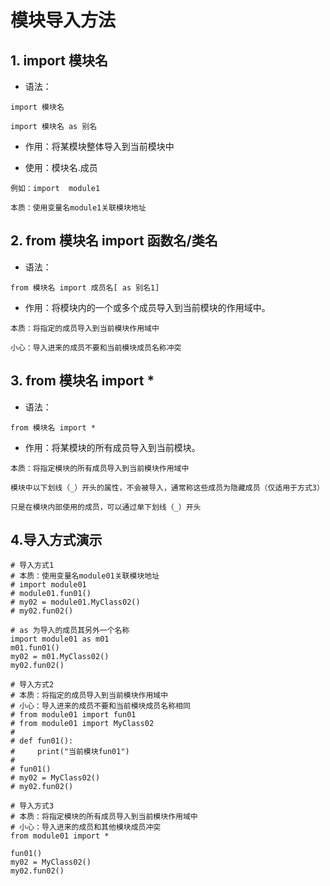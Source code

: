 # 模块导入方法


## 1. import 模块名

- 语法：

```
import 模块名

import 模块名 as 别名
```

- 作用：将某模块整体导入到当前模块中

- 使用：模块名.成员

```
例如：import  module1

本质：使用变量名module1关联模块地址
```

## 2. from 模块名 import 函数名/类名

- 语法：

```
from 模块名 import 成员名[ as 别名1]
```

- 作用：将模块内的一个或多个成员导入到当前模块的作用域中。

```
本质：将指定的成员导入到当前模块作用域中

小心：导入进来的成员不要和当前模块成员名称冲突
```

## 3. from 模块名 import *

- 语法：

```
from 模块名 import *
```

- 作用：将某模块的所有成员导入到当前模块。

```
本质：将指定模块的所有成员导入到当前模块作用域中

模块中以下划线（_）开头的属性，不会被导入，通常称这些成员为隐藏成员（仅适用于方式3）

只是在模块内部使用的成员，可以通过单下划线（_）开头

```

## 4.导入方式演示

```
# 导入方式1
# 本质：使用变量名module01关联模块地址
# import module01
# module01.fun01()
# my02 = module01.MyClass02()
# my02.fun02()

# as 为导入的成员其另外一个名称
import module01 as m01
m01.fun01()
my02 = m01.MyClass02()
my02.fun02()

# 导入方式2
# 本质：将指定的成员导入到当前模块作用域中
# 小心：导入进来的成员不要和当前模块成员名称相同
# from module01 import fun01
# from module01 import MyClass02
#
# def fun01():
#     print("当前模块fun01")
#
# fun01()
# my02 = MyClass02()
# my02.fun02()

# 导入方式3
# 本质：将指定模块的所有成员导入到当前模块作用域中
# 小心：导入进来的成员和其他模块成员冲突
from module01 import *

fun01()
my02 = MyClass02()
my02.fun02()
```



